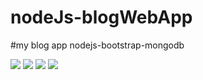 # nodeJs-blogWebApp
#my blog app 
nodejs-bootstrap-mongodb 

![](https://res.cloudinary.com/hdvwn6j1e/image/upload/v1579341200/ali/Screenshot_5_besd9d.png)
![](https://res.cloudinary.com/hdvwn6j1e/image/upload/v1579341225/ali/Screenshot_2_abekm3.png)
![](https://res.cloudinary.com/hdvwn6j1e/image/upload/v1579341200/ali/Screenshot_3_mefbig.png)
![](https://res.cloudinary.com/hdvwn6j1e/image/upload/v1579341232/ali/Screenshot_4_ymjrih.png)
